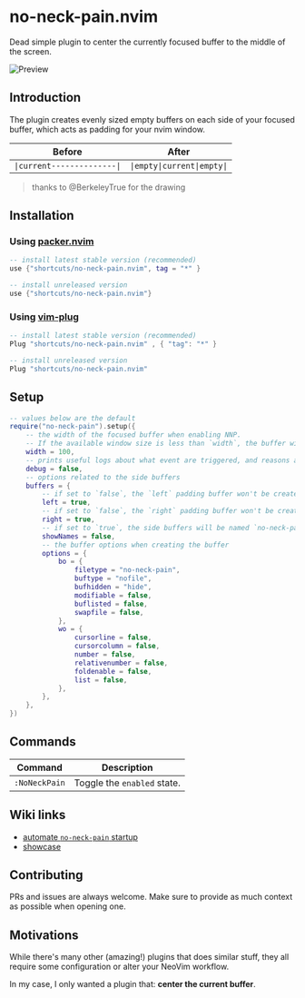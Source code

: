 # no-neck-pain.nvim

Dead simple plugin to center the currently focused buffer to the middle of the screen.

![Preview](https://i.imgur.com/gOSvAdh.gif)

## Introduction

The plugin creates evenly sized empty buffers on each side of your focused buffer, which acts as padding for your nvim window.

| Before                    | After                     |
|---------------------------|---------------------------|
|`\|current--------------\|`|`\|empty\|current\|empty\|`|

> thanks to @BerkeleyTrue for the drawing

## Installation

### Using [packer.nvim](https://github.com/wbthomason/packer.nvim)

```lua
-- install latest stable version (recommended)
use {"shortcuts/no-neck-pain.nvim", tag = "*" }

-- install unreleased version
use {"shortcuts/no-neck-pain.nvim"}
```

### Using [vim-plug](https://github.com/junegunn/vim-plug)

```lua
-- install latest stable version (recommended)
Plug "shortcuts/no-neck-pain.nvim" , { "tag": "*" }

-- install unreleased version
Plug "shortcuts/no-neck-pain.nvim"
```

## Setup

```lua
-- values below are the default
require("no-neck-pain").setup({
    -- the width of the focused buffer when enabling NNP.
    -- If the available window size is less than `width`, the buffer will take the whole screen.
    width = 100,
    -- prints useful logs about what event are triggered, and reasons actions are executed.
    debug = false,
    -- options related to the side buffers
    buffers = {
        -- if set to `false`, the `left` padding buffer won't be created.
        left = true,
        -- if set to `false`, the `right` padding buffer won't be created.
        right = true,
        -- if set to `true`, the side buffers will be named `no-neck-pain-left` and `no-neck-pain-right` respectively.
        showNames = false,
        -- the buffer options when creating the buffer
        options = {
            bo = {
                filetype = "no-neck-pain",
                buftype = "nofile",
                bufhidden = "hide",
                modifiable = false,
                buflisted = false,
                swapfile = false,
            },
            wo = {
                cursorline = false,
                cursorcolumn = false,
                number = false,
                relativenumber = false,
                foldenable = false,
                list = false,
            },
        },
    },
})
```

## Commands

|   Command   |         Description        |
|-------------|----------------------------|
|`:NoNeckPain`| Toggle the `enabled` state.|

## Wiki links

- [automate `no-neck-pain` startup](https://github.com/shortcuts/no-neck-pain.nvim/wiki/Automate-no-neck-pain-enabling)
- [showcase](https://github.com/shortcuts/no-neck-pain.nvim/wiki/Showcase)

## Contributing

PRs and issues are always welcome. Make sure to provide as much context as possible when opening one.

## Motivations

While there's many other (amazing!) plugins that does similar stuff, they all require some configuration or alter your NeoVim workflow.

In my case, I only wanted a plugin that: **center the current buffer**.
